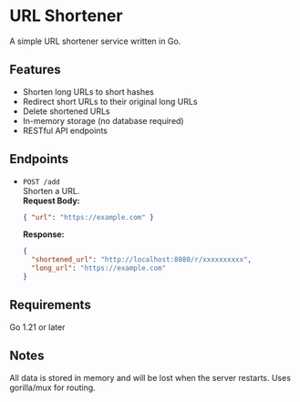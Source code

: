 # URL Shortener

A simple URL shortener service written in Go.

## Features

- Shorten long URLs to short hashes
- Redirect short URLs to their original long URLs
- Delete shortened URLs
- In-memory storage (no database required)
- RESTful API endpoints

## Endpoints

- `POST /add`  
  Shorten a URL.  
  **Request Body:**  
  ```json
  { "url": "https://example.com" }
  ```
  **Response:**  
  ```json
  {
    "shortened_url": "http://localhost:8080/r/xxxxxxxxxx",
    "long_url": "https://example.com"
  }
  ```

## Requirements
Go 1.21 or later

## Notes
All data is stored in memory and will be lost when the server restarts.
Uses gorilla/mux for routing.